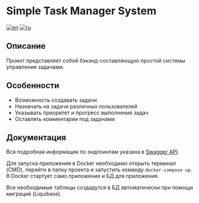 # Simple Task Manager System
[![en](https://img.shields.io/badge/lang-en-red.svg)](README.md)
[![ru](https://img.shields.io/badge/lang-ru-blue.svg)](README.ru.md)

## Описание

Проект представляет собой бэкэнд-составляющую простой системы управления задачами.

## Особенности

* Возможность создавать задачи
* Назначать на задачи различных пользователей
* Указывать приоритет и прогресс выполнения задач
* Оставлять комментарии под задачами

## Документация

Вся подробная информация по эндпоинтам указана в [Swagger API](http://localhost:9001/swagger-ui/index.html#/).

Для запуска приложения в Docker необходимо открыть терминал (CMD), перейти в папку проекта и запустить команду `docker-compose up`. В Docker стартует само приложение и БД для приложения.

Все необходимые таблицы создадутся в БД автоматически при помощи миграций (Liquibase).